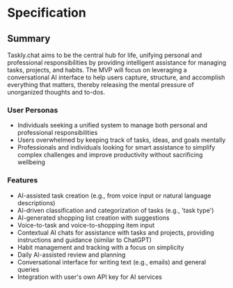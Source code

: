 # Specification

## Summary
Taskly.chat aims to be the central hub for life, unifying personal and professional responsibilities by providing intelligent assistance for managing tasks, projects, and habits. The MVP will focus on leveraging a conversational AI interface to help users capture, structure, and accomplish everything that matters, thereby releasing the mental pressure of unorganized thoughts and to-dos.

### User Personas
- Individuals seeking a unified system to manage both personal and professional responsibilities
- Users overwhelmed by keeping track of tasks, ideas, and goals mentally
- Professionals and individuals looking for smart assistance to simplify complex challenges and improve productivity without sacrificing wellbeing

### Features
- AI-assisted task creation (e.g., from voice input or natural language descriptions)
- AI-driven classification and categorization of tasks (e.g., 'task type')
- AI-generated shopping list creation with suggestions
- Voice-to-task and voice-to-shopping item input
- Contextual AI chats for assistance with tasks and projects, providing instructions and guidance (similar to ChatGPT)
- Habit management and tracking with a focus on simplicity
- Daily AI-assisted review and planning
- Conversational interface for writing text (e.g., emails) and general queries
- Integration with user's own API key for AI services
